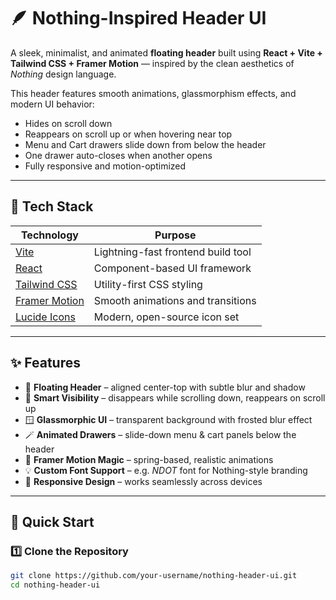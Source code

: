 # 🪶 Nothing-Inspired Header UI

A sleek, minimalist, and animated **floating header** built using **React + Vite + Tailwind CSS + Framer Motion** — inspired by the clean aesthetics of *Nothing* design language.

This header features smooth animations, glassmorphism effects, and modern UI behavior:
- Hides on scroll down  
- Reappears on scroll up or when hovering near top  
- Menu and Cart drawers slide down from below the header  
- One drawer auto-closes when another opens  
- Fully responsive and motion-optimized

---

## 🧱 Tech Stack

| Technology | Purpose |
|-------------|----------|
| [Vite](https://vitejs.dev/) | Lightning-fast frontend build tool |
| [React](https://react.dev/) | Component-based UI framework |
| [Tailwind CSS](https://tailwindcss.com/) | Utility-first CSS styling |
| [Framer Motion](https://www.framer.com/motion/) | Smooth animations and transitions |
| [Lucide Icons](https://lucide.dev/) | Modern, open-source icon set |

---

## ✨ Features

- 🧭 **Floating Header** – aligned center-top with subtle blur and shadow  
- 📜 **Smart Visibility** – disappears while scrolling down, reappears on scroll up  
- 🪟 **Glassmorphic UI** – transparent background with frosted blur effect  
- 🪄 **Animated Drawers** – slide-down menu & cart panels below the header  
- 🧠 **Framer Motion Magic** – spring-based, realistic animations  
- 💡 **Custom Font Support** – e.g. *NDOT* font for Nothing-style branding  
- 📱 **Responsive Design** – works seamlessly across devices

---

## 🚀 Quick Start

### 1️⃣ Clone the Repository
```bash
git clone https://github.com/your-username/nothing-header-ui.git
cd nothing-header-ui
